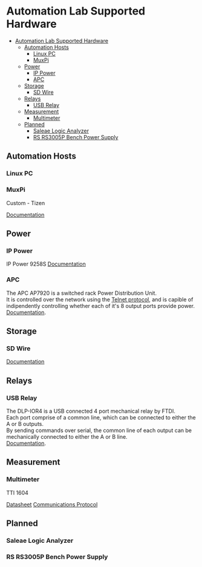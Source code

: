 # Automation Lab Supported Hardware

- [Automation Lab Supported Hardware](#automation-lab-supported-hardware)
  - [Automation Hosts](#automation-hosts)
    - [Linux PC](#linux-pc)
    - [MuxPi](#muxpi)
  - [Power](#power)
    - [IP Power](#ip-power)
    - [APC](#apc)
  - [Storage](#storage)
    - [SD Wire](#sd-wire)
  - [Relays](#relays)
    - [USB Relay](#usb-relay)
  - [Measurement](#measurement)
    - [Multimeter](#multimeter)
  - [Planned](#planned)
    - [Saleae Logic Analyzer](#saleae-logic-analyzer)
    - [RS RS3005P Bench Power Supply](#rs-rs3005p-bench-power-supply)

## Automation Hosts
### Linux PC
### MuxPi
Custom - Tizen

[Documentation](https://muxpi.readthedocs.io/en/latest/)

## Power
### IP Power
IP Power 9258S
[Documentation](http://www.aviosys.com/downloads/manuals/power/9258S-T-SP-TP%20manual%20-V5.01.pdf)

### APC
The APC AP7920 is a switched rack Power Distribution Unit.  
It is controlled over the network using the [Telnet protocol](https://en.wikipedia.org/wiki/Telnet), and is capible of indipendently controlling whether each of it's 8 output ports provide power.  
[Documentation](http://www.apc.com/salestools/ASTE-6Z6K56/ASTE-6Z6K56_R0_EN.pdf).

## Storage
### SD Wire
[Documentation](https://wiki.tizen.org/SDWire)

## Relays
### USB Relay
The DLP-IOR4 is a USB connected 4 port mechanical relay by FTDI.  
Each port comprise of a common line, which can be connected to either the A or B outputs.  
By sending commands over serial, the common line of each output can be mechanically connected to either the A or B line.  
[Documentation](http://www.ftdichip.com/Support/Documents/DataSheets/DLP/dlp-ior4-ds-v12.pdf).

## Measurement
### Multimeter
TTI 1604

[Datasheet](http://www.farnell.com/datasheets/306488.pdf)
[Communications Protocol](https://docs-emea.rs-online.com/webdocs/001c/0900766b8001c784.pdf)

## Planned
### Saleae Logic Analyzer
### RS RS3005P Bench Power Supply
